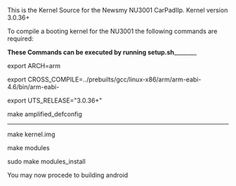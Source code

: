 This is the Kernel Source for the Newsmy NU3001 CarPadIIp. Kernel version 3.0.36+

To compile a booting kernel for the NU3001 the following commands are required:

__________These Commands can be executed by running setup.sh__________________

export ARCH=arm

export CROSS_COMPILE=../prebuilts/gcc/linux-x86/arm/arm-eabi-4.6/bin/arm-eabi-

export UTS_RELEASE="3.0.36+"

make amplified_defconfig

_______________________________________________________________________________

make kernel.img

make modules

sudo make modules_install


You may now procede to building android

